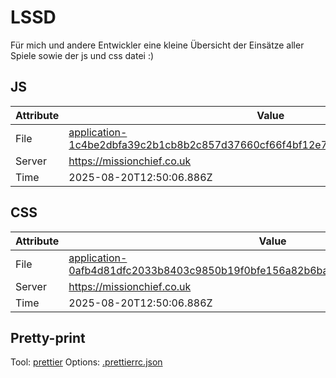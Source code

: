 # LSSD

Für mich und andere Entwickler eine kleine Übersicht der Einsätze aller Spiele sowie der js und css datei :)

<!-- automated -->

## JS

| Attribute | Value                                                                                                                                                                                                |
| --------- | ---------------------------------------------------------------------------------------------------------------------------------------------------------------------------------------------------- |
| File      | [application-1c4be2dbfa39c2b1cb8b2c857d37660cf66f4bf12e7589d023bd77d520748668.js](https://missionchief.co.uk/assets/application-1c4be2dbfa39c2b1cb8b2c857d37660cf66f4bf12e7589d023bd77d520748668.js) |
| Server    | https://missionchief.co.uk                                                                                                                                                                           |
| Time      | 2025-08-20T12:50:06.886Z                                                                                                                                                                             |

## CSS

| Attribute | Value                                                                                                                                                                                                  |
| --------- | ------------------------------------------------------------------------------------------------------------------------------------------------------------------------------------------------------ |
| File      | [application-0afb4d81dfc2033b8403c9850b19f0bfe156a82b6bad0300c39daabf63008b39.css](https://missionchief.co.uk/assets/application-0afb4d81dfc2033b8403c9850b19f0bfe156a82b6bad0300c39daabf63008b39.css) |
| Server    | https://missionchief.co.uk                                                                                                                                                                             |
| Time      | 2025-08-20T12:50:06.886Z                                                                                                                                                                               |

## Pretty-print

Tool: [prettier](https://prettier.io)
Options: [.prettierrc.json](./.prettierrc.json)

<!-- /automated -->

